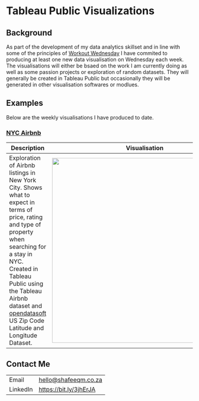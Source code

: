 # Tableau Public Visualizations

</details>

## Background

As part of the development of my data analytics skillset and in line with some of the principles of [Workout Wednesday](http://www.workout-wednesday.com/) I have commited to producing at least one new data visualisation on Wednesday each week. The visualisations will either be bsaed on the work I am currently doing as well as some passion projects or exploration of random datasets. They will generally be created in Tableau Public but occasionally they will be generated in other visualisation softwares or modlues. 

## Examples

Below are the weekly visualisations I have produced to date. 

### [NYC Airbnb]()


| **Description** | **Visualisation**|
| --------- | --------|
|Exploration of Airbnb listings in New York City. Shows what to expect in terms of price, rating and type of property when searching for a stay in NYC. Created in Tableau Public using the Tableau Airbnb dataset and [opendatasoft](https://public.opendatasoft.com/explore/dataset/us-zip-code-latitude-and-longitude/export/) US Zip Code Latitude and Longitude Dataset.| <img src = "https://i.postimg.cc/ydFcHFRq/NYC-Airbnb.png" width = "500"> 


## Contact Me

|  |  |
| --- | --- |
| Email | hello@shafeeqm.co.za |
| LinkedIn | https://bit.ly/3jhErJA |

